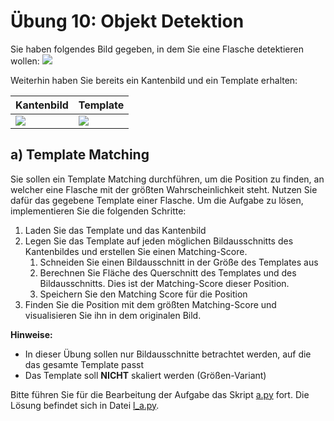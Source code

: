 # Übung 10: Objekt Detektion

Sie haben folgendes Bild gegeben, in dem Sie eine Flasche detektieren wollen:
![](../../data/flasche_rechteckig.png)

Weiterhin haben Sie bereits ein Kantenbild und ein Template erhalten:

| Kantenbild | Template |
| ---------- | -------- |
| ![](data/edges.png) | ![](data/template.png) |


## a) Template Matching

Sie sollen ein Template Matching durchführen, um die Position zu finden, 
an welcher eine Flasche mit der größten Wahrscheinlichkeit steht. Nutzen Sie dafür das gegebene Template einer Flasche. 
Um die Aufgabe zu lösen, implementieren Sie die folgenden Schritte:

 1. Laden Sie das Template und das Kantenbild
 2. Legen Sie das Template auf jeden möglichen Bildausschnitts des Kantenbildes und erstellen Sie einen Matching-Score.
    1. Schneiden Sie einen Bildausschnitt in der Größe des Templates aus
    2. Berechnen Sie Fläche des Querschnitt des Templates und des Bildausschnitts. Dies ist der Matching-Score dieser Position.
    3. Speichern Sie den Matching Score für die Position
 3. Finden Sie die Position mit dem größten Matching-Score und visualisieren Sie ihn in dem originalen Bild.
 
**Hinweise:**
 - In dieser Übung sollen nur Bildausschnitte betrachtet werden, auf die das gesamte Template passt
 - Das Template soll **NICHT** skaliert werden (Größen-Variant)


Bitte führen Sie für die Bearbeitung der Aufgabe das Skript [a.py](a.py) fort. 
Die Lösung befindet sich in Datei [l_a.py](l_a.py).
